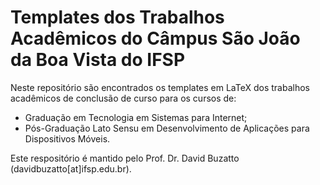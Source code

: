 # Templates dos Trabalhos Acadêmicos do Câmpus São João da Boa Vista do IFSP

Neste repositório são encontrados os templates em LaTeX dos trabalhos acadêmicos de conclusão de curso para os cursos de:
 
 - Graduação em Tecnologia em Sistemas para Internet;
 - Pós-Graduação Lato Sensu em Desenvolvimento de Aplicações para Dispositivos Móveis.

Este respositório é mantido pelo Prof. Dr. David Buzatto (davidbuzatto[at]ifsp.edu.br).